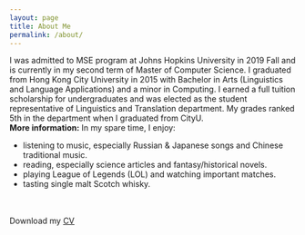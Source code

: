 ```yaml
---
layout: page
title: About Me
permalink: /about/
---
```

I was admitted to MSE program at Johns Hopkins University in 2019 Fall and is currently in my second term of Master of Computer Science. 
I graduated from Hong Kong City University in 2015 with Bachelor in Arts (Linguistics and Language Applications) and a minor in Computing. 
I earned a full tuition scholarship for undergraduates and was elected as the student representative of Linguistics and Translation department. 
My grades ranked 5th in the department when I graduated from CityU.
<br>
<strong>More information:</strong>
In my spare time, I enjoy:
- listening to music, especially Russian & Japanese songs and Chinese traditional music.<br>
- reading, especially science articles and fantasy/historical novels. <br>
- playing League of Legends (LOL) and watching important matches.<br>
- tasting single malt Scotch whisky.<br>
<br>
<br>
Download my <a href="https://www.dropbox.com/s/2q4qfv8frv5ket1/Resume.pdf?dl=0" download="Yuwei's CV">CV</a><br>
<br>

